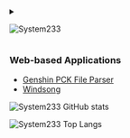 

<details>
<summary title="Click to decrypt">
 
![System233](https://github.com/user-attachments/assets/ef5d12e1-768d-4701-ab6a-b89dfe88d763)

</summary>

 ### About System233 👋
- 🛠️ **Master of Rebuilding**: A true advocate for "if it’s not good enough, rewrite it!"—always creating custom solutions when existing libraries don't meet expectations.
- 🌱 **Languages I Use**: Primarily works with `C++`, `Python`, and `TypeScript`, constantly exploring new tools to build robust, efficient systems.
- 🧪 **Passionate Developer**: Writes a variety of small but powerful tools, including parsers, web crawlers, Tampermonkey scripts, and other utilities to simplify everyday problems.
- ⚡ **Reverse Engineering Enthusiast**: Enjoys the occasional challenge of reverse engineering software and cracking the code to understand how things work under the hood.
- ❌ **Challenger at Heart**: I shy away from mundane, repetitive tasks—if there’s no challenge, I’m not interested.

</details>


### Web-based Applications

- [Genshin PCK File Parser](https://system233.github.io/pck-reader/)
- [Windsong](https://system233.github.io/windsong/)
<!--
**System233/System233** is a ✨ _special_ ✨ repository because its `README.md` (this file) appears on your GitHub profile.

Here are some ideas to get you started:

- 🔭 I’m currently working on ...
- 🌱 I’m currently learning ...
- 👯 I’m looking to collaborate on ...
- 🤔 I’m looking for help with ...
- 💬 Ask me about ...
- 📫 How to reach me: ...
- 😄 Pronouns: ...
- ⚡ Fun fact: ...


### aʖ𝙹⚍ℸ ̣  s||ᓭℸ ̣ ᒷᒲ233 👋

 - 🛠️ **mᔑᓭℸ ̣ ᒷ∷ 𝙹⎓ rᒷʖ⚍╎ꖎ↸╎リ⊣**: a ℸ ̣ ∷⚍ᒷ ᔑ↸⍊𝙹ᓵᔑℸ ̣ ᒷ ⎓𝙹∷ "╎⎓ ╎ℸ ̣ ’ᓭ リ𝙹ℸ ̣  ⊣𝙹𝙹↸ ᒷリ𝙹⚍⊣⍑, ∷ᒷ∴∷╎ℸ ̣ ᒷ ╎ℸ ̣ !"—ᔑꖎ∴ᔑ||ᓭ ᓵ∷ᒷᔑℸ ̣ ╎リ⊣ ᓵ⚍ᓭℸ ̣ 𝙹ᒲ ᓭ𝙹ꖎ⚍ℸ ̣ ╎𝙹リᓭ ∴⍑ᒷリ ᒷ ̇/╎ᓭℸ ̣ ╎リ⊣ ꖎ╎ʖ∷ᔑ∷╎ᒷᓭ ↸𝙹リ'ℸ ̣  ᒲᒷᒷℸ ̣  ᒷ ̇/!¡ᒷᓵℸ ̣ ᔑℸ ̣ ╎𝙹リᓭ.
 - 🌱 **lᔑリ⊣⚍ᔑ⊣ᒷᓭ i uᓭᒷ**: p∷╎ᒲᔑ∷╎ꖎ|| ∴𝙹∷ꖌᓭ ∴╎ℸ ̣ ⍑ `C🌿`, `Python🐍`, ᔑリ↸ `TypeScript`, ᓵ𝙹リᓭℸ ̣ ᔑリℸ ̣ ꖎ|| ᒷ ̇/!¡ꖎ𝙹∷╎リ⊣ リᒷ∴ ℸ ̣ 𝙹𝙹ꖎᓭ ℸ ̣ 𝙹 ʖ⚍╎ꖎ↸ ∷𝙹ʖ⚍ᓭℸ ̣ , ᒷ⎓⎓╎ᓵ╎ᒷリℸ ̣  ᓭ||ᓭℸ ̣ ᒷᒲᓭ.
 - 🧪 **pᔑᓭᓭ╎𝙹リᔑℸ ̣ ᒷ dᒷ⍊ᒷꖎ𝙹!¡ᒷ∷**: w∷╎ℸ ̣ ᒷᓭ ᔑ ⍊ᔑ∷╎ᒷℸ ̣ || 𝙹⎓ ᓭᒲᔑꖎꖎ ʖ⚍ℸ ̣  !¡𝙹∴ᒷ∷⎓⚍ꖎ ℸ ̣ 𝙹𝙹ꖎᓭ, ╎リᓵꖎ⚍↸╎リ⊣ !¡ᔑ∷ᓭᒷ∷ᓭ, ∴ᒷʖ ᓵ∷ᔑ∴ꖎᒷ∷ᓭ, tᔑᒲ!¡ᒷ∷ᒲ𝙹リꖌᒷ|| ᓭᓵ∷╎!¡ℸ ̣ ᓭ, ᔑリ↸ 𝙹ℸ ̣ ⍑ᒷ∷ ⚍ℸ ̣ ╎ꖎ╎ℸ ̣ ╎ᒷᓭ ℸ ̣ 𝙹 ᓭ╎ᒲ!¡ꖎ╎⎓|| ᒷ⍊ᒷ∷||↸ᔑ|| !¡∷𝙹ʖꖎᒷᒲᓭ.
 - ⚡ <strong>rᒷ⍊ᒷ∷ᓭᒷ eリ⊣╎リᒷᒷ∷╎リ⊣ eリℸ ̣ ⍑⚍ᓭ╎ᔑᓭℸ ̣ </strong>: eリ⋮𝙹||ᓭ ℸ ̣ ⍑ᒷ 𝙹ᓵᓵᔑᓭ╎𝙹リᔑꖎ ᓵ⍑ᔑꖎꖎᒷリ⊣ᒷ 𝙹⎓ ∷ᒷ⍊ᒷ∷ᓭᒷ ᒷリ⊣╎リᒷᒷ∷╎リ⊣ ᓭ𝙹⎓ℸ ̣ ∴ᔑ∷ᒷ ᔑリ↸ ᓵ∷ᔑᓵꖌ╎リ⊣ ℸ ̣ ⍑ᒷ ᓵ𝙹↸ᒷ ℸ ̣ 𝙹 ⚍リ↸ᒷ∷ᓭℸ ̣ ᔑリ↸ ⍑𝙹∴ ℸ ̣ ⍑╎リ⊣ᓭ ∴𝙹∷ꖌ ⚍リ↸ᒷ∷ ℸ ̣ ⍑ᒷ ⍑𝙹𝙹↸.
 - ❌ <strong>c⍑ᔑꖎꖎᒷリ⊣ᒷ∷ ᔑℸ ̣  hᒷᔑ∷ℸ ̣ </strong>: i ᓭ⍑|| ᔑ∴ᔑ|| ⎓∷𝙹ᒲ ᒲ⚍リ↸ᔑリᒷ, ∷ᒷ!¡ᒷℸ ̣ ╎ℸ ̣ ╎⍊ᒷ ℸ ̣ ᔑᓭꖌᓭ—╎⎓ ℸ ̣ ⍑ᒷ∷ᒷ’ᓭ リ𝙹 ᓵ⍑ᔑꖎꖎᒷリ⊣ᒷ, i’ᒲ リ𝙹ℸ ̣  ╎リℸ ̣ ᒷ∷ᒷᓭℸ ̣ ᒷ↸.

<details>
 
 ### About System233 👋
- 🛠️ **Master of Rebuilding**: A true advocate for "if it’s not good enough, rewrite it!"—always creating custom solutions when existing libraries don't meet expectations.
- 🌱 **Languages I Use**: Primarily works with `C++`, `Python`, and `TypeScript`, constantly exploring new tools to build robust, efficient systems.
- 🧪 **Passionate Developer**: Writes a variety of small but powerful tools, including parsers, web crawlers, Tampermonkey scripts, and other utilities to simplify everyday problems.
- ⚡ **Reverse Engineering Enthusiast**: Enjoys the occasional challenge of reverse engineering software and cracking the code to understand how things work under the hood.
- ❌ **Challenger at Heart**: I shy away from mundane, repetitive tasks—if there’s no challenge, I’m not interested.

</details>
-->
![System233 GitHub stats](https://github-readme-stats.vercel.app/api?username=System233&count_private=true&show_icons=true&theme=synthwave)

![System233 Top Langs](https://github-readme-stats.vercel.app/api/top-langs/?username=System233&layout=compact&theme=synthwave)


